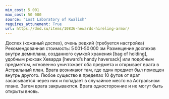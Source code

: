 ```yaml
---
min_cost: 5 001
max_cost: 50 000
source: "Lost Laboratory of Kwalish"
requires_attunement: True
url: https://dnd.su/items/10836-hewards-hireling-armor/
---
```


Доспех (кожаный доспех), очень редкий (требуется настройка)
Рекомендованная стоимость: 5 001-50 000 зм
Размещение доспехов внутри демиплана, созданного сумкой хранения  [bag of holding], удобным рюкзак Хеварда [heward’s handy haversack] или подобным предметом, мгновенно уничтожает оба предмета и открывает врата в Астральный план. Врата возникают там, где один предмет был помещен внутрь другого. Любое существо в пределах 10 футов от врат засасывается через них и попадает в случайное место на Астральном плане. Затем врата закрываются. Врата односторонние и не могут быть открыты вновь.
